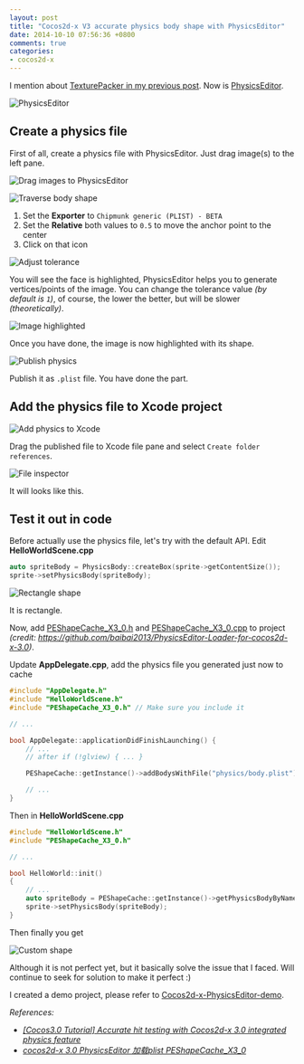 ```yaml
---
layout: post
title: "Cocos2d-x V3 accurate physics body shape with PhysicsEditor"
date: 2014-10-10 07:56:36 +0800
comments: true
categories: 
- cocos2d-x
---
```


I mention about [TexturePacker in my previous post](http://jslim.net/blog/2014/09/12/create-spritesheet-for-cocos2d-x-using-with-texturepacker/).
Now is [PhysicsEditor](https://www.codeandweb.com/physicseditor).

![PhysicsEditor](http://jslim89.github.com/images/posts/2014-10-10-cocos2d-x-v3-accurate-physics-body-shape-with-physicseditor/PhysicsEditor-logo.png)

## Create a physics file

First of all, create a physics file with PhysicsEditor. Just drag image(s) to the left pane.

![Drag images to PhysicsEditor](http://jslim89.github.com/images/posts/2014-10-10-cocos2d-x-v3-accurate-physics-body-shape-with-physicseditor/drag.png)

![Traverse body shape](http://jslim89.github.com/images/posts/2014-10-10-cocos2d-x-v3-accurate-physics-body-shape-with-physicseditor/select-shape.png)

1. Set the **Exporter** to `Chipmunk generic (PLIST) - BETA`
2. Set the **Relative** both values to `0.5` to move the anchor point to the center
3. Click on that icon

![Adjust tolerance](http://jslim89.github.com/images/posts/2014-10-10-cocos2d-x-v3-accurate-physics-body-shape-with-physicseditor/adjust-tolerance.png)

You will see the face is highlighted, PhysicsEditor helps you to generate vertices/points of the image.
You can change the tolerance value _(by default is `1`)_, of course, the lower the better, but will be slower _(theoretically)_.

![Image highlighted](http://jslim89.github.com/images/posts/2014-10-10-cocos2d-x-v3-accurate-physics-body-shape-with-physicseditor/highlighted.png)

Once you have done, the image is now highlighted with its shape.

![Publish physics](http://jslim89.github.com/images/posts/2014-10-10-cocos2d-x-v3-accurate-physics-body-shape-with-physicseditor/publish.png)

Publish it as `.plist` file. You have done the part.

## Add the physics file to Xcode project

![Add physics to Xcode](http://jslim89.github.com/images/posts/2014-10-10-cocos2d-x-v3-accurate-physics-body-shape-with-physicseditor/create-folder-references.png)

Drag the published file to Xcode file pane and select `Create folder references`.

![File inspector](http://jslim89.github.com/images/posts/2014-10-10-cocos2d-x-v3-accurate-physics-body-shape-with-physicseditor/file-pane.png)

It will looks like this.

## Test it out in code

Before actually use the physics file, let's try with the default API. Edit **HelloWorldScene.cpp**

```cpp HelloWorldScene.cpp
auto spriteBody = PhysicsBody::createBox(sprite->getContentSize());
sprite->setPhysicsBody(spriteBody);
```

![Rectangle shape](http://jslim89.github.com/images/posts/2014-10-10-cocos2d-x-v3-accurate-physics-body-shape-with-physicseditor/rectangle-shape.png)

It is rectangle.

Now, add [PEShapeCache_X3_0.h](https://raw.githubusercontent.com/jslim89/Cocos2d-x-PhysicsEditor-demo/master/Classes/PEShapeCache_X3_0.h) and [PEShapeCache_X3_0.cpp](https://raw.githubusercontent.com/jslim89/Cocos2d-x-PhysicsEditor-demo/master/Classes/PEShapeCache_X3_0.cpp) to project _(credit: https://github.com/baibai2013/PhysicsEditor-Loader-for-cocos2d-x-3.0)_.

Update **AppDelegate.cpp**, add the physics file you generated just now to cache

```cpp AppDelegate.cpp
#include "AppDelegate.h"
#include "HelloWorldScene.h"
#include "PEShapeCache_X3_0.h" // Make sure you include it

// ...

bool AppDelegate::applicationDidFinishLaunching() {
    // ...
    // after if (!glview) { ... }

    PEShapeCache::getInstance()->addBodysWithFile("physics/body.plist");

    // ...
}
```

Then in **HelloWorldScene.cpp**

```cpp HelloWorldScene.cpp
#include "HelloWorldScene.h"
#include "PEShapeCache_X3_0.h"

// ...

bool HelloWorld::init()
{
    // ...
    auto spriteBody = PEShapeCache::getInstance()->getPhysicsBodyByName("2dx"); // the name you put in PhysicsEditor
    sprite->setPhysicsBody(spriteBody);
}
```

Then finally you get

![Custom shape](http://jslim89.github.com/images/posts/2014-10-10-cocos2d-x-v3-accurate-physics-body-shape-with-physicseditor/custom-shape.png)

Although it is not perfect yet, but it basically solve the issue that I faced. Will continue to seek for solution to make it perfect :)

I created a demo project, please refer to [Cocos2d-x-PhysicsEditor-demo](https://github.com/jslim89/Cocos2d-x-PhysicsEditor-demo).

_References:_

- _[[Cocos3.0 Tutorial] Accurate hit testing with Cocos2d-x 3.0 integrated physics feature](http://discuss.cocos2d-x.org/t/cocos3-0-tutorial-accurate-hit-testing-with-cocos2d-x-3-0-integrated-physics-feature/13393)_
- _[cocos2d-x 3.0 PhysicsEditor 加载plist PEShapeCache_X3_0](http://www.58player.com/blog-2479-100819.html)_
